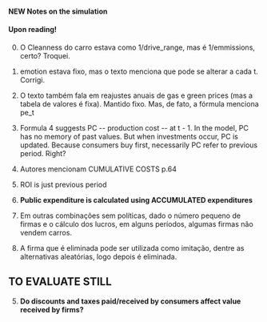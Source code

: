 #### NEW Notes on the simulation

#### Upon reading!

0. O Cleanness do carro estava como 1/drive_range, mas é 1/emmissions, certo? Troquei.
1. emotion estava fixo, mas o texto menciona que pode se alterar a cada t. Corrigi.
2. O texto também fala em reajustes anuais de gas e green prices (mas a tabela de valores é fixa). Mantido fixo.
Mas, de fato, a fórmula menciona pe_t

0. Formula 4 suggests PC -- production cost -- at t - 1. In the model, PC has no memory of past values. But when 
investments occur, PC is updated. Because consumers buy first, necessarily PC refer to previous period. Right?

1. Autores mencionam CUMULATIVE COSTS p.64
2. ROI is just previous period

6. **Public expenditure is calculated using ACCUMULATED expenditures**
2. Em outras combinações sem políticas, dado o número pequeno de firmas e o cálculo dos lucros, em alguns períodos, 
algumas firmas não vendem carros.
4. A firma que é eliminada pode ser utilizada como imitação, dentre as alternativas aleatórias, logo depois é 
eliminada. 

## TO EVALUATE STILL
5. **Do discounts and taxes paid/received by consumers affect value received by firms?**

 